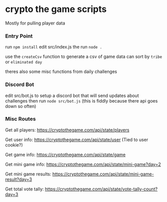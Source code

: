 # crypto the game scripts

Mostly for pulling player data

### Entry Point

run `npm install`
edit src/index.js the run `node .`

use the `createCsv` function to generate a csv of game data can sort by `tribe` or `eliminated day`

theres also some misc functions from daily challenges

### Discord Bot

edit src/bot.js to setup a discord bot that will send updates about challenges then run `node src/bot.js`
(this is fiddly because there api goes down so often)

### Misc Routes

Get all players: https://cryptothegame.com/api/state/players

Get user info: https://cryptothegame.com/api/state/user
(Tied to user cookie?)

Get game info: https://cryptothegame.com/api/state/game

Get mini game info: https://cryptothegame.com/api/state/mini-game?day=2

Get mini game results: https://cryptothegame.com/api/state/mini-game-result?day=3

Get total vote tally: https://cryptothegame.com/api/state/vote-tally-count?day=3
